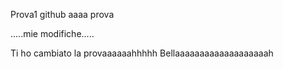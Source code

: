 Prova1 
github
aaaa prova

.....mie modifiche.....



Ti ho cambiato la provaaaaaahhhhh
Bellaaaaaaaaaaaaaaaaaaah
